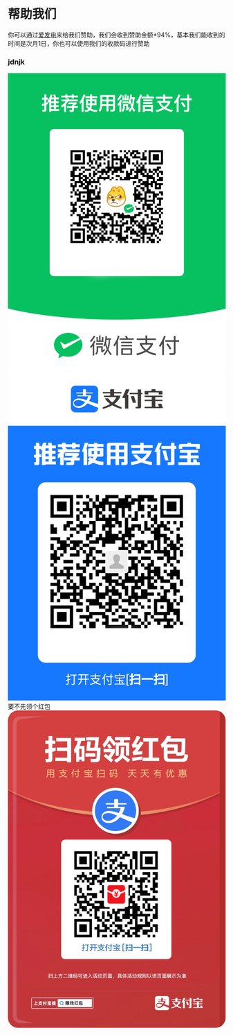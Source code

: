 # 帮助我们
你可以通过[爱发电](https://afdian.com/a/jdnjk)来给我们赞助，我们会收到赞助金额*94%，基本我们能收到的时间是次月1日，你也可以使用我们的收款码进行赞助  
### jdnjk
![微信](./wx.png)
![支付宝](./alipay.png)要不先领个红包
![红包](./qrhb.jpg)